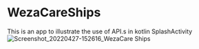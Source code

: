 # WezaCareShips
This is an app to illustrate the use of API.s in kotlin
SplashActivity
![Screenshot_20220427-152616_WezaCare Ships](https://user-images.githubusercontent.com/90752446/165518575-ef48cdb6-be4a-4540-8d8a-91d73122b5da.jpg)
